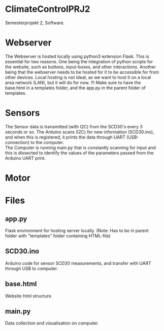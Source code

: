 # ClimateControlPRJ2
Semesterprojekt 2, Software.

# Webserver
The Webserver is hosted locally using python3 extension Flask. This is essential for two reasons. 
One being the integration of python scripts for the website, such as buttons, input-boxes, and other interactions. 
Another being that the webserver needs to be hosted for it to be accessible for from other devices. Local hosting is not ideal, as we want to host it on a local area network (LAN), but it will do for now.
!!! Make sure to have the base.html in a templates folder, and the app.py in the parent folder of templates.

# Sensors 
The Sensor data is transmitted (with I2C) from the SCD30's every 3 seconds or so. 
The Arduino scans (I2C) for new information (SCD30.ino), and when this is registered, it prints the data through UART (USB-connection) to the          computer.  
The Computer is running main.py that is constantly scanning for input and this is dissected to identify the values of the parameters passed from the   Arduino UART print.

# Motor



# Files
## app.py
Flask environment for hosting server locally. (Note: Has to be in parent folder with "templates" folder containing HTML-file)
## SCD30.ino
Arduino code for sensor SCD30 measurements, and transfer with UART through USB to computer.
## base.html
Website html structure.
## main.py
Data collection and visualisation on computer.
